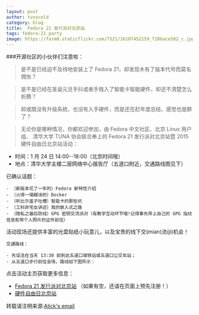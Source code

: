 ```yaml
---
layout: post
author: tvvocold
category: blog 
title:  Fedora 21 发行派对北京站       
tags: fedora-21 party             
image: https://farm8.staticflickr.com/7521/16107452159_f20bace582_c.jpg
---
```


###开源社区的小伙伴们注意啦：

>是不是已经迫不及待地安装上了 Fedora 21，却发现木有了版本代号而莫名惆怅？

>是不是已经在圣诞元旦手抖或者手贱入了智能卡智能硬件，却还不清楚怎么折腾？

>抑或既没有升级系统，也没有入手硬件，而是还在赶年度总结，感觉也是醉了？

>无论你是哪种情况，你都欢迎参加，由 Fedora 中文社区、北京 Linux 用户组、
清华大学 TUNA 协会联合奉上的 Fedora 21 发行派对北京站暨 2015
硬件自由日北京站活动：

- 时间：1 月 24 日 14:00--18:00（北京时间哦）
- 地点：清华大学主楼二层网络中心报告厅（五道口附近，交通路线图见下）

已确认话题：

    - （新版本花了一年的）Fedora 新特性介绍
    - （火得一塌糊涂的）Docker
    - （听比尔盖子吐槽）智能卡的那些坑
    - （工科非宅女讲述）我的嵌入式之路
    - （隐私之最后防线）GPG 密钥交流派对（有教学互动环节哦!记得事先带上自己的 GPG 指纹信息和带个人照片的证件前往）

活动现场还提供丰富的光盘贴纸小玩意儿，以及宝贵的线下交(mian)流(ji)机会！

    交通路线：

    - 先设法在当天 13:30 前到达五道口城铁站或五道口公交车站；
    - 从五道口步行前往会场，路线如下图所示：



点击活动主页获取更多信息：

  - [Fedora 21 发行派对北京站](https://fedoraproject.org/wiki/Release_Party_F21_Beijing)
  （如果有空，还请在页面上预先注册！）
  - [硬件自由日北京站](http://wiki.hfday.org/2015/China/Beijing/BLUG)


转载请注明来源:[Alick's email](https://lists.fedoraproject.org/pipermail/chinese/2015-January/015597.html)